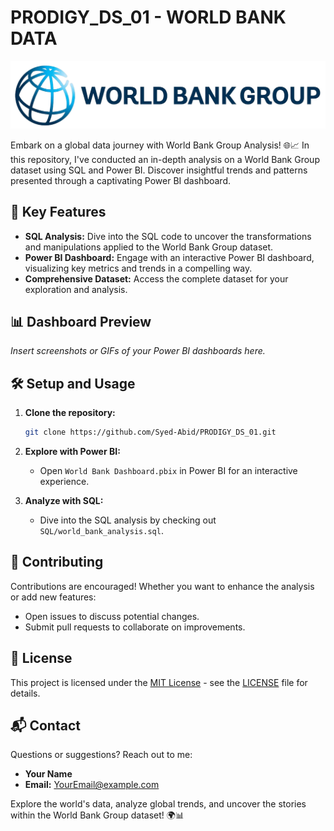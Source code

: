 # PRODIGY_DS_01 - WORLD BANK DATA

<div align="center">
  <img src="https://github.com/Syed-Abid/PRODIGY_DS_01/blob/main/The-World-Bank-logo.png" alt="World Bank Logo">
</div>

Embark on a global data journey with World Bank Group Analysis! 🌐📈 In this repository, I've conducted an in-depth analysis on a World Bank Group dataset using SQL and Power BI. Discover insightful trends and patterns presented through a captivating Power BI dashboard.

## 🚀 Key Features

- **SQL Analysis:** Dive into the SQL code to uncover the transformations and manipulations applied to the World Bank Group dataset.
- **Power BI Dashboard:** Engage with an interactive Power BI dashboard, visualizing key metrics and trends in a compelling way.
- **Comprehensive Dataset:** Access the complete dataset for your exploration and analysis.

## 📊 Dashboard Preview

*Insert screenshots or GIFs of your Power BI dashboards here.*

## 🛠️ Setup and Usage

1. **Clone the repository:**
    ```bash
    git clone https://github.com/Syed-Abid/PRODIGY_DS_01.git
    ```

2. **Explore with Power BI:**
    - Open `World Bank Dashboard.pbix` in Power BI for an interactive experience.

3. **Analyze with SQL:**
    - Dive into the SQL analysis by checking out `SQL/world_bank_analysis.sql`.

## 🤝 Contributing

Contributions are encouraged! Whether you want to enhance the analysis or add new features:

- Open issues to discuss potential changes.
- Submit pull requests to collaborate on improvements.

## 📝 License

This project is licensed under the [MIT License](LICENSE) - see the [LICENSE](LICENSE) file for details.

## 📬 Contact

Questions or suggestions? Reach out to me:

- **Your Name**
- **Email:** [YourEmail@example.com](mailto:YourEmail@example.com)

Explore the world's data, analyze global trends, and uncover the stories within the World Bank Group dataset! 🌍📊
